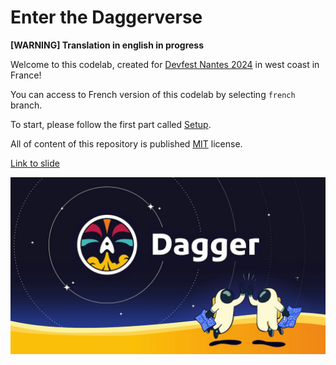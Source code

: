 # Enter the Daggerverse

**[WARNING] Translation in english in progress**

Welcome to this codelab, created for [Devfest Nantes 2024](https://devfest2024.gdgnantes.com) in west coast in France!

You can access to French version of this codelab by selecting `french` branch.

To start, please follow the first part called [Setup](runbooks/01-setup.md).

All of content of this repository is published [MIT](LICENSE) license.

[Link to slide](https://docs.google.com/presentation/d/1bHa-cYo7Zx8NpSf_aktVSY0f5nu_-NCoNISsI_4gDmg/edit?usp=sharing)

![Dagger social card](dagger-social-card.jpg)